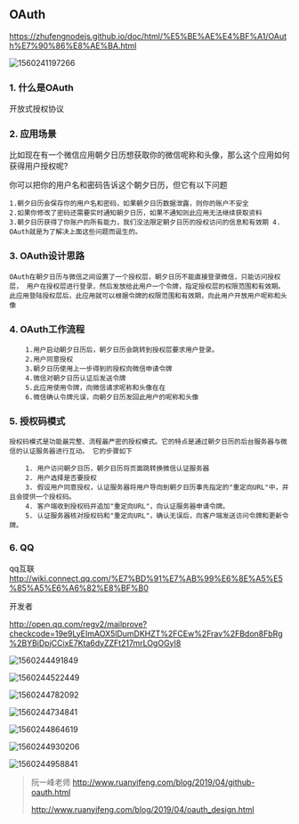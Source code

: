 ## OAuth

https://zhufengnodejs.github.io/doc/html/%E5%BE%AE%E4%BF%A1/OAuth%E7%90%86%E8%AE%BA.html

![1560241197266](C:\Users\michaelhee\AppData\Roaming\Typora\typora-user-images\1560241197266.png)

### 1. 什么是OAuth
开放式授权协议

### 2. 应用场景
比如现在有一个微信应用朝夕日历想获取你的微信呢称和头像，那么这个应用如何获得用户授权呢?

你可以把你的用户名和密码告诉这个朝夕日历，但它有以下问题

    1.朝夕日历会保存你的用户名和密码，如果朝夕日历数据泄露，则你的账户不安全
    2.如果你修改了密码还需要实时通知朝夕日历，如果不通知则此应用无法继续获取资料
    3.朝夕日历获得了你账户的所有能力，我们没法限定朝夕日历的授权访问的信息和有效期 4. OAuth就是为了解决上面这些问题而诞生的。
### 3. OAuth设计思路
    OAuth在朝夕日历与微信之间设置了一个授权层，朝夕日历不能直接登录微信，只能访问授权层， 用户在授权层进行登录，然后发放给此用户一个令牌，指定授权层的权限范围和有效期。 此应用登陆授权层后，此应用就可以根据令牌的权限范围和有效期，向此用户开放用户呢称和头像 

### 4. OAuth工作流程
        1.用户启动朝夕日历后，朝夕日历会跳转到授权层要求用户登录。
        2.用户同意授权
        3.朝夕日历使用上一步得到的授权向微信申请令牌
        4.微信对朝夕日历认证后发送令牌
        5.此应用使用令牌，向微信请求呢称和头像在在
        6.微信确认令牌元误，向朝夕日历发回此用户的呢称和头像
### 5. 授权码模式
    授权码模式是功能最完整、流程最严密的授权模式。它的特点是通过朝夕日历的后台服务器与微信的认证服务器进行互动。 它的步骤如下
    
        1. 用户访问朝夕日历，朝夕日历将页面跳转换微信认证服务器
        2. 用户选择是否要授权
        3. 假设用户同意授权，认证服务器将用户导向到朝夕日历事先指定的"重定向URL"中，并且会提供一个授权码。
        4. 客户端收到授权码并追加"重定向URL"，向认证服务器申请令牌。
        5. 认证服务器核对授权码和"重定向URL"，确认无误后，向客户端发送访问令牌和更新令牌。 
### 6. QQ

 qq互联 http://wiki.connect.qq.com/%E7%BD%91%E7%AB%99%E6%8E%A5%E5%85%A5%E6%A6%82%E8%BF%B0

 开发者

 http://open.qq.com/regv2/mailprove?checkcode=19e9LyEImAOX5lDumDKHZT%2FCEw%2Frav%2FBdon8FbRg%2BYBiDpjCCixE7Kta6dyZZFt217mrLOgOGyI8

![1560244491849](C:\Users\michaelhee\AppData\Roaming\Typora\typora-user-images\1560244491849.png)

![1560244522449](C:\Users\michaelhee\AppData\Roaming\Typora\typora-user-images\1560244522449.png)

![1560244782092](C:\Users\michaelhee\AppData\Roaming\Typora\typora-user-images\1560244782092.png)


![1560244734841](C:\Users\michaelhee\AppData\Roaming\Typora\typora-user-images\1560244734841.png)

![1560244864619](C:\Users\michaelhee\AppData\Roaming\Typora\typora-user-images\1560244864619.png)

![1560244930206](C:\Users\michaelhee\AppData\Roaming\Typora\typora-user-images\1560244930206.png)

![1560244958841](C:\Users\michaelhee\AppData\Roaming\Typora\typora-user-images\1560244958841.png)



> 阮一峰老师  <http://www.ruanyifeng.com/blog/2019/04/github-oauth.html>
>
> <http://www.ruanyifeng.com/blog/2019/04/oauth_design.html>